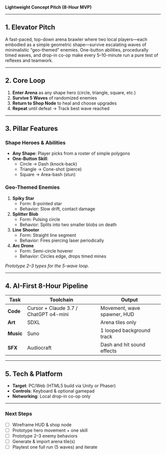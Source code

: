 **Lightweight Concept Pitch (8-Hour MVP)**

---

## 1. Elevator Pitch  
A fast-paced, top-down arena brawler where two local players—each embodied as a simple geometric shape—survive escalating waves of minimalistic “geo-themed” enemies. One-button abilities, procedurally timed waves, and drop-in co-op make every 5–10-minute run a pure test of reflexes and teamwork.

---

## 2. Core Loop  
1. **Enter Arena** as any shape hero (circle, triangle, square, etc.)  
2. **Survive 5 Waves** of randomized enemies  
3. **Return to Shop Node** to heal and choose upgrades  
4. **Repeat** until defeat → Track best wave reached

---

## 3. Pillar Features  

### Shape Heroes & Abilities  
- **Any Shape**: Player picks from a roster of simple polygons  
- **One-Button Skill**:  
  - Circle → Dash (knock-back)  
  - Triangle → Cone-shot (pierce)  
  - Square → Area-bash (stun)  

### Geo-Themed Enemies  
1. **Spiky Star**  
   - Form: 8-pointed star  
   - Behavior: Slow drift, contact damage  
2. **Splitter Blob**  
   - Form: Pulsing circle  
   - Behavior: Splits into two smaller blobs on death  
3. **Line Shooter**  
   - Form: Straight line segment  
   - Behavior: Fires piercing laser periodically  
4. **Arc Drone**  
   - Form: Semi-circle hoverer  
   - Behavior: Circles edge, drops timed mines  

*Prototype 2–3 types for the 5-wave loop.*

---

## 4. AI-First 8-Hour Pipeline  

| Task      | Toolchain                                | Output                         |
|-----------|------------------------------------------|--------------------------------|
| **Code**  | Cursor + Claude 3.7 / ChatGPT o4-mini    | Movement, wave spawner, HUD    |
| **Art**   | SDXL                                     | Arena tiles only               |
| **Music** | Suno                                     | 1 looped background track      |
| **SFX**   | Audiocraft                              | Dash and hit sound effects     |

---

## 5. Tech & Platform  
- **Target**: PC/Web (HTML5 build via Unity or Phaser)  
- **Controls**: Keyboard & optional gamepad  
- **Networking**: Local drop-in co-op only  

---

### Next Steps  
- [ ] Wireframe HUD & shop node  
- [ ] Prototype hero movement + one skill  
- [ ] Prototype 2–3 enemy behaviors  
- [ ] Generate & import arena tile(s)  
- [ ] Playtest one full run (5 waves) and iterate  
